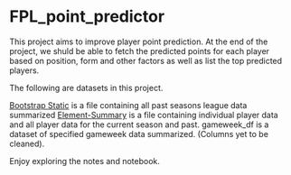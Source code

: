 # FPL_point_predictor

This project aims to improve player point prediction. At the end of the project, we shuld be able to fetch the predicted points for each player based on position, form and other factors as well as list the top predicted players. 

The following are datasets in this project.

[Bootstrap Static](Notes/Bootstrap-static-Columns-description.md) is a file containing all past seasons league data summarized
[Element-Summary](Notes/Element-summary-description.md) is a file containing individual player data and all player data for the current season and past.
gameweek_df is a dataset of specified gameweek data summarized. (Columns yet to be cleaned).

Enjoy exploring the notes and notebook.